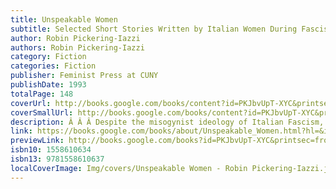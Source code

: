 ```yaml
---
title: Unspeakable Women
subtitle: Selected Short Stories Written by Italian Women During Fascism
author: Robin Pickering-Iazzi
authors: Robin Pickering-Iazzi
category: Fiction
categories: Fiction
publisher: Feminist Press at CUNY
publishDate: 1993
totalPage: 148
coverUrl: http://books.google.com/books/content?id=PKJbvUpT-XYC&printsec=frontcover&img=1&zoom=1&edge=curl&source=gbs_api
coverSmallUrl: http://books.google.com/books/content?id=PKJbvUpT-XYC&printsec=frontcover&img=1&zoom=5&edge=curl&source=gbs_api
description: Â Â Â Despite the misogynist ideology of Italian Fascism, and contrary to the picture drawn in the most post-war literary histories and anthologies, the 1920s and 1930s were a time of wide publication and both popular and critical recognition for female authors in Italy. Focusing on the cultural pages of three major daily newspapers of the period, Robin Pickering-Iazzi discovered a wealth of contributions by famous and less-known woman that have been unavailable to readers in Italy as well as the United States for over 60 years. Expertly translated, these 16 stories are evidence not only of the high literary quality of this body of work but also of resistance to the self-sacrificing ideal of the "New Woman" of Fascism. The memorable female characters in Unspeakable Women adopt a varying strategies to create their own identities and agency regarding writing, sexuality, marriage, and family-all in opposition to the repressive norms of the culture. The stories are by Grazia Deledda, who won the Noble Prize for Literature in 1926, Maria Luisa Astaldi, Gianna Manzini, Ada Negri, Carola Prosperi, Pia Rimini, and Clarice Tartufari.
link: https://books.google.com/books/about/Unspeakable_Women.html?hl=&id=PKJbvUpT-XYC
previewLink: http://books.google.com/books?id=PKJbvUpT-XYC&printsec=frontcover&dq=Unspeakable+Women&hl=&as_pt=BOOKS&cd=1&source=gbs_api
isbn10: 1558610634
isbn13: 9781558610637
localCoverImage: Img/covers/Unspeakable Women - Robin Pickering-Iazzi.jpg
---
```

